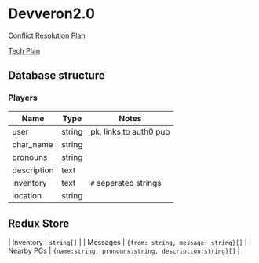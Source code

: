 # Devveron2.0

[Conflict Resolution Plan](https://docs.google.com/document/d/1R4Gunji-XKpJoc_1CfpgQABldjdQSgHE07fA_936u4g/edit)

[Tech Plan](https://docs.google.com/document/d/1QO11svnE5w68hl98H-61lrhrzLKYH-wd1eBO4vnKW6g/edit?usp=sharing)

## Database structure

### Players

| Name | Type | Notes |
|---|---|---|
| user | string | pk, links to auth0 pub |
| char_name | string | |
| pronouns | string | |
| description | text | |
| inventory | text | `#` seperated strings |
| location | string | |

## Redux Store

| Inventory | `string[]` |
| Messages | `{from: string, message: string}[]` |
| Nearby PCs | `{name:string, pronouns:string, description:string}[]` |